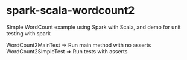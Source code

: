 # spark-scala-wordcount2
Simple WordCount example using Spark with Scala, and demo for unit testing with spark 

WordCount2MainTest => Run main method with no asserts
WordCount2SimpleTest => Run tests with asserts
